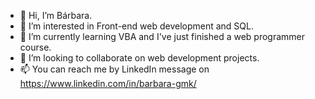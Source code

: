 - 👋 Hi, I’m Bárbara.
- 👀 I’m interested in Front-end web development and SQL.
- 🌱 I’m currently learning VBA and I've just finished a web programmer course.
- 💞️ I’m looking to collaborate on web development projects.
- 📫 You can reach me by LinkedIn message on https://www.linkedin.com/in/barbara-gmk/

<!---
ba-carol/ba-carol is a ✨ special ✨ repository because its `README.md` (this file) appears on your GitHub profile.
You can click the Preview link to take a look at your changes.
--->
